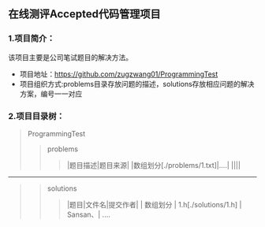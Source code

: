 ## **在线测评Accepted代码管理项目**
### 1.项目简介：
该项目主要是公司笔试题目的解决方法。
* 项目地址：https://github.com/zugzwang01/ProgrammingTest
* 项目组织方式:problems目录存放问题的描述，solutions存放相应问题的解决方案，编号一一对应
### 2.项目目录树：
>ProgrammingTest
>>problems
>>>|题目描述|题目来源|
>>>|数组划分[./problems/1.txt]|....|
>>>||||
---
>>solutions
>>>|题目|文件名|提交作者|
>>>| 数组划分 | 1.h[./solutions/1.h] | Sansan、|
>>>....
>
